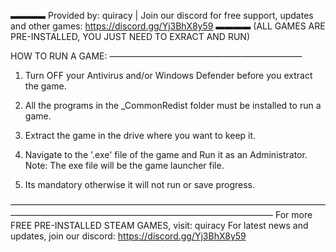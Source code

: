▬▬▬▬ Provided by: quiracy   |   Join our discord for free support, updates and  other games: https://discord.gg/Yj3BhX8y59 ▬▬▬▬
(ALL GAMES ARE PRE-INSTALLED, YOU JUST NEED TO EXRACT AND RUN)

HOW TO RUN A GAME:
——————————————————————

1. Turn OFF your Antivirus and/or Windows Defender before you extract the game.

2. All the programs in the _CommonRedist folder must be installed to run a game.

3. Extract the game in the drive where you want to keep it.

4. Navigate to the '.exe' file of the game and Run it as an Administrator.
Note: The exe file will be the game launcher file.

5. Its mandatory otherwise it will not run or save progress.

——————————————————————————————————————————————————————————————————
For more FREE PRE-INSTALLED STEAM GAMES, visit:		quiracy
For latest news and updates, join our discord: 		https://discord.gg/Yj3BhX8y59
